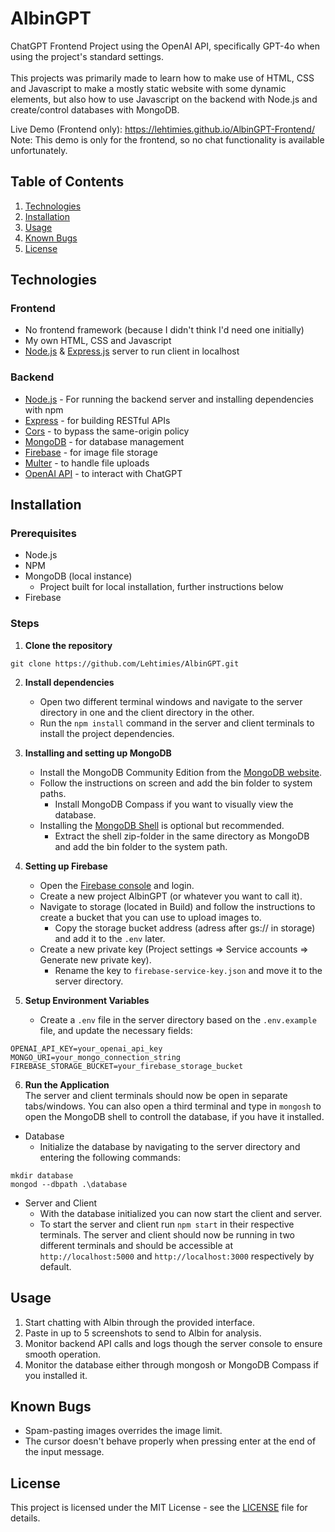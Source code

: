 # AlbinGPT

ChatGPT Frontend Project using the OpenAI API, specifically GPT-4o when using the project's standard settings. <br> <br> This projects was primarily made to learn how to make use of HTML, CSS and Javascript to make a mostly static website with some dynamic elements, but also how to use Javascript on the backend with Node.js and create/control databases with MongoDB.

Live Demo (Frontend only): https://lehtimies.github.io/AlbinGPT-Frontend/
Note: This demo is only for the frontend, so no chat functionality is available unfortunately.

## Table of Contents

1. [Technologies](#technologies)
2. [Installation](#installation)
3. [Usage](#usage)
4. [Known Bugs](#known-bugs)
5. [License](#license)

## Technologies

### Frontend
- No frontend framework (because I didn't think I'd need one initially)
- My own HTML, CSS and Javascript
- [Node.js](https://nodejs.org/) & [Express.js](https://expressjs.com/) server to run client in localhost

### Backend
- [Node.js](https://nodejs.org/) - For running the backend server and installing dependencies with npm
- [Express](https://expressjs.com/) - for building RESTful APIs
- [Cors](https://www.npmjs.com/package/cors) - to bypass the same-origin policy
- [MongoDB](https://www.mongodb.com/) - for database management
- [Firebase](https://firebase.google.com/) - for image file storage
- [Multer](https://www.npmjs.com/package/multer) - to handle file uploads
- [OpenAI API](https://platform.openai.com/docs/api-reference/introduction) - to interact with ChatGPT

## Installation

### Prerequisites
- Node.js
- NPM
- MongoDB (local instance)
  - Project built for local installation, further instructions below
- Firebase 

### Steps
1. **Clone the repository**
```
git clone https://github.com/Lehtimies/AlbinGPT.git
```
2. **Install dependencies**
	- Open two different terminal windows and navigate to the server directory in one and the client directory in the other.
 	- Run the `npm install` command in the server and client terminals to install the project dependencies.

3. **Installing and setting up MongoDB**
	- Install the MongoDB Community Edition from the [MongoDB website](https://www.mongodb.com/try/download/community).
	- Follow the instructions on screen and add the bin folder to system paths.
		- Install MongoDB Compass if you want to visually view the database.
	- Installing the [MongoDB Shell](https://www.mongodb.com/try/download/shell) is optional but recommended.
		- Extract the shell zip-folder in the same directory as MongoDB and add the bin folder to the system path.

4. **Setting up Firebase**
	- Open the [Firebase console](https://console.firebase.google.com/) and login.
 	- Create a new project AlbinGPT (or whatever you want to call it).
  	- Navigate to storage (located in Build) and follow the instructions to create a bucket that you can use to upload images to.
   		- Copy the storage bucket address (adress after gs:// in storage) and add it to the `.env` later.
   	- Create a new private key (Project settings => Service accounts => Generate new private key).
   		- Rename the key to `firebase-service-key.json` and move it to the server directory.

5. **Setup Environment Variables** <br>
	- Create a `.env` file in the server directory based on the `.env.example` file, and update the necessary fields: <br>
```plaintext
OPENAI_API_KEY=your_openai_api_key
MONGO_URI=your_mongo_connection_string
FIREBASE_STORAGE_BUCKET=your_firebase_storage_bucket
```

6. **Run the Application** <br>
The server and client terminals should now be open in separate tabs/windows. You can also open a third terminal and type in `mongosh` to open the MongoDB shell to controll the database, if you have it installed. <br>
- Database
    - Initialize the database by navigating to the server directory and entering the following commands: <br>
```plaintext
mkdir database
mongod --dbpath .\database
```
- Server and Client 
    - With the database initialized you can now start the client and server.
    - To start the server and client run `npm start` in their respective terminals. The server and client should now be running in two different terminals and should be accessible at `http://localhost:5000` and  `http://localhost:3000` respectively by default. <br>

## Usage

1. Start chatting with Albin through the provided interface.
2. Paste in up to 5 screenshots to send to Albin for analysis.
3. Monitor backend API calls and logs though the server console to ensure smooth operation.
4. Monitor the database either through mongosh or MongoDB Compass if you installed it.

## Known Bugs
- Spam-pasting images overrides the image limit.
- The cursor doesn't behave properly when pressing enter at the end of the input message.

## License

This project is licensed under the MIT License - see the [LICENSE](LICENSE) file for details.
